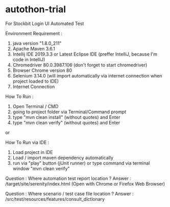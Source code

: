 # autothon-trial
For Stockbit Login UI Automated Test

Environment Requirement :
1. java version "1.8.0_211"
2. Apache Maven 3.6.1
3. Intellij IDE 2019.3.3 or Latest Eclipse IDE (preffer IntelliJ, because I'm code in IntelliJ)
4. Chromedriver 80.0.3987.106 (don't forget to start chromedriver)
5. Browser Chrome version 80
6. Selenium 3.14.0 (will import automatically via internet connection when project loaded to IDE)
7. Internet Connection

How To Run :
1. Open Terminal / CMD
2. going to project folder via Terminal/Command prompt
3. type "mvn clean install" (without quotes) and Enter
4. type "mvn clean verify" (without quotes) and Enter

or

How To Run via IDE :
1. Load project in IDE
2. Load / import maven dependency automatically
3. run via "play" button (jUnit runner) or type command via terminal window "mvn clean verify" 

Question : Where automation test report location ?
Answer : /target/site/serenity/index.html (Open with Chrome or Firefox Web Browser) 

Question : Where scenario / test case file location ?
Answer : /src/test/resources/features/consult_dictionary
